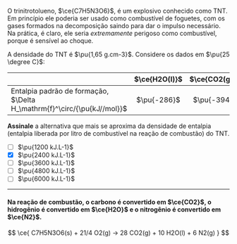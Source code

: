 O trinitrotolueno, $\ce{C7H5N3O6}$, é um explosivo conhecido como TNT. Em princípio ele poderia ser usado como combustível de foguetes, com os gases formados na decomposição saindo para dar o impulso necessário. Na prática, é claro, ele seria *extremamente* perigoso como combustível, porque é sensível ao choque.

A densidade do TNT é $\pu{1,65 g.cm-3}$. Considere os dados em $\pu{25 \degree C}$:

|                                                                         | $\ce{H2O(l)}$ | $\ce{CO2(g)}$ | $\ce{TNT(s)}$ |
| :---------------------------------------------------------------------- | :-----------: | :-----------: | :-----------: |
| Entalpia padrão de formação, $\Delta H_\mathrm{f}^\circ/{\pu{kJ//mol}}$ |  $\pu{-286}$  |  $\pu{-394}$  |  $\pu{-67}$   |

**Assinale** a alternativa que mais se aproxima da densidade de entalpia (entalpia liberada por litro de combustível na reação de combustão) do TNT.

- [ ] $\pu{1200 kJ.L-1}$
- [x] $\pu{2400 kJ.L-1}$
- [ ] $\pu{3600 kJ.L-1}$
- [ ] $\pu{4800 kJ.L-1}$
- [ ] $\pu{6000 kJ.L-1}$

---

#### Na reação de combustão, o carbono é convertido em $\ce{CO2}$, o hidrogênio é convertido em $\ce{H2O}$ e o nitrogênio é convertido em $\ce{N2}$.

$$
    \ce{ C7H5N3O6(s) + 21/4 O2(g) -> 28 CO2(g) + 10 H2O(l) + 6 N2(g) }
$$

